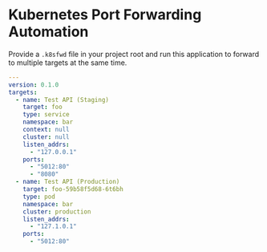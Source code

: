 # Kubernetes Port Forwarding Automation

Provide a `.k8sfwd` file in your project root and
run this application to forward to multiple targets
at the same time.

```yaml
---
version: 0.1.0
targets:
  - name: Test API (Staging)
    target: foo
    type: service
    namespace: bar
    context: null
    cluster: null
    listen_addrs:
      - "127.0.0.1"
    ports:
      - "5012:80"
      - "8080"
  - name: Test API (Production)
    target: foo-59b58f5d68-6t6bh
    type: pod
    namespace: bar
    cluster: production
    listen_addrs:
      - "127.1.0.1"
    ports:
      - "5012:80"
```
